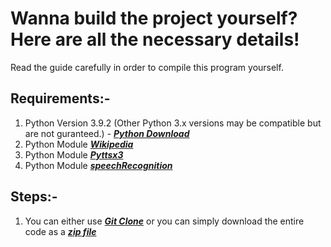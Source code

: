 # Wanna build the project yourself? Here are all the necessary details!

Read the guide carefully in order to compile this program yourself.

## **Requirements:-**
1. Python Version 3.9.2 (Other Python 3.x versions may be compatible but are not guranteed.) - ***[Python Download](https://www.python.org/downloads/)***
2. Python Module ***[Wikipedia](https://pypi.org/project/wikipedia/)***
3. Python Module ***[Pyttsx3](https://pypi.org/project/pyttsx3/)***
4. Python Module ***[speechRecognition](https://pypi.org/project/SpeechRecognition/)***

## **Steps:-**
1. You can either use ***[Git Clone](https://github.com/git-guides/git-clone)*** or you can simply download the entire code as a ***[zip file](https://github.com/MrAyushBajpai/SuperAI/archive/master.zip)***
